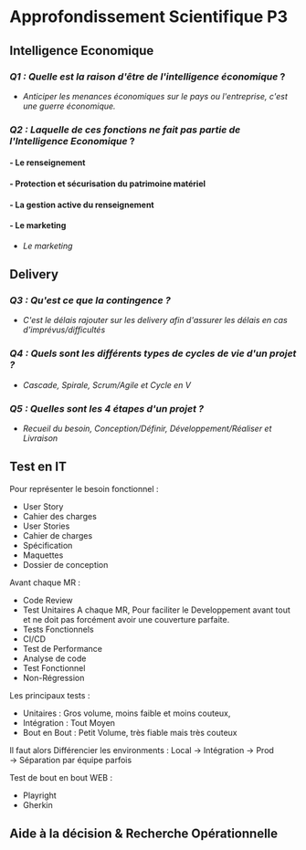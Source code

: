 # Approfondissement Scientifique P3 

## Intelligence Economique 

### *Q1 : Quelle est la raison d'être de l'intelligence économique* ? 
- *Anticiper les menances économiques sur le pays ou l'entreprise, c'est une guerre économique.*

### *Q2 : Laquelle de ces fonctions ne fait pas partie de l'Intelligence Economique* ? 
####  - Le renseignement
####  - Protection et sécurisation du patrimoine matériel
####  - La gestion active du renseignement
####  - Le marketing  
- *Le marketing*

## Delivery

### *Q3 : Qu'est ce que la contingence ?* 
- *C'est le délais rajouter sur les delivery afin d'assurer les délais en cas d'imprévus/difficultés*

### *Q4 : Quels sont les différents types de cycles de vie d'un projet ?*
- *Cascade, Spirale, Scrum/Agile et Cycle en V*

### *Q5 : Quelles sont les 4 étapes d'un projet ?*
- *Recueil du besoin, Conception/Définir, Développement/Réaliser et Livraison*

## Test en IT 

Pour représenter le besoin fonctionnel : 
- User Story
- Cahier des charges 
- User Stories
- Cahier de charges 
- Spécification
- Maquettes 
- Dossier de conception


Avant chaque MR : 
- Code Review 
- Test Unitaires
    A chaque MR, Pour faciliter le Developpement avant tout et ne doit pas forcément avoir une couverture parfaite.
- Tests Fonctionnels
- CI/CD
- Test de Performance 
- Analyse de code
- Test Fonctionnel
- Non-Régression

Les principaux tests :
- Unitaires : Gros volume, moins faible et moins couteux,
- Intégration : Tout Moyen
- Bout en Bout : Petit Volume, très fiable mais très couteux

Il faut alors Différencier les environments :
Local   -> Intégration -> Prod  
        -> Séparation par équipe parfois

Test de bout en bout WEB : 
- Playright
- Gherkin


## Aide à la décision & Recherche Opérationnelle 




